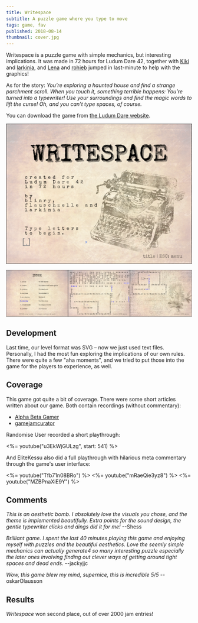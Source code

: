 ```yaml
---
title: Writespace
subtitle: A puzzle game where you type to move
tags: game, fav
published: 2018-08-14
thumbnail: cover.jpg
---
```


Writespace is a puzzle game with simple mechanics, but interesting implications. It was made in 72 hours for Ludum Dare 42, together with [Kiki](http://flauschzelle.de) and [larkinia](https://ldjam.com/users/larkinia), and [Lena](https://lenaschimmel.de) and [rohieb](https://rohieb.name) jumped in last-minute to help with the graphics!

As for the story: *You’re exploring a haunted house and find a strange parchment scroll. When you touch it, something terrible happens: You’re turned into a typewriter! Use your surroundings and find the magic words to lift the curse! Oh, and you can’t type spaces, of course.*

You can download the game from [the Ludum Dare website](https://ldjam.com/events/ludum-dare/42/writespace).

[![Title screen](title.png)](https://ldjam.com/events/ludum-dare/42/writespace)

![In-game screens](ingame.png)

## Development

Last time, our level format was SVG – now we just used text files. Personally, I had the most fun exploring the implications of our own rules. There were quite a few "aha moments", and we tried to put those into the game for the players to experience, as well.

## Coverage

This game got quite a bit of coverage. There were some short articles written about our game. Both contain recordings (without commentary):

- [Alpha Beta Gamer](https://www.alphabetagamer.com/writespace-game-jam-build/)
- [gamejamcurator](https://gamejamcurator.tumblr.com/post/177162841106/ludum-dare-42-writespace)

Randomise User recorded a short playthrough:

<%= youtube("u3EkWjGULzg", start: 541) %>

And EliteKessu also did a full playthrough with hilarious meta commentary through the game's user interface:

<%= youtube("Tfb71n08BRo") %>
<%= youtube("mRaeQie3yz8") %>
<%= youtube("MZBPnaXiE9Y") %>

## Comments

*This is an aesthetic bomb. I absolutely love the visuals you chose, and the theme is implemented beautifully. Extra points for the sound design, the gentle typewriter clicks and dings did it for me!* --Shess

*Brilliant game. I spent the last 40 minutes playing this game and enjoying myself with puzzles and the beautiful aesthetics. Love the seemly simple mechanics can actually generate4 so many interesting puzzle especially the later ones involving finding out clever ways of getting around tight spaces and dead ends.* --jackyjjc

*Wow, this game blew my mind, supernice, this is incredible 5/5* --oskarOlausson

## Results

*Writespace* won second place, out of over 2000 jam entries!

